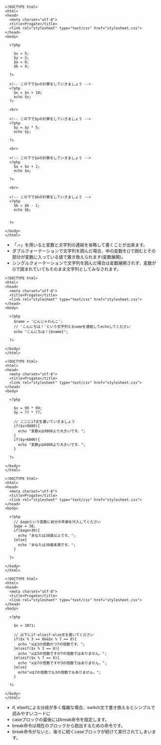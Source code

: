 ```
<!DOCTYPE html>
<html>
<head>
  <meta charset="utf-8">
  <title>Progate</title>
  <link rel="stylesheet" type="text/css" href="stylesheet.css">
</head>
<body>

  <?php

    $x = 5;
    $y = 2;
    $a = 8;
    $b = 4;
    
  ?>

  <!-- この下で$xの計算をしていきましょう -->
  <?php
    $x = $x + 10;
    echo $x;
  ?>

  <br>

  <!-- この下で$yの計算をしていきましょう -->
  <?php
    $y = $y * 5;
    echo $y;
    
  ?>

  <br>

  <!-- この下で$aの計算をしていきましょう -->
  <?php
    $a = $a + 1;
    echo $a;
    
  ?>

  <br>
  
  <!-- この下で$bの計算をしていきましょう -->
  <?php
    $b = $b - 1;
    echo $b;
    
    
  ?>

</body>
</html>
```
- 「.=」を用いると変数と文字列の連結を省略して書くことが出来ます。
- ダブルクォーテーションで文字列を囲んだ場合、中の変数を{}で囲むとその部分が変数に入っている値で置き換えられます(変数展開)。
- シングルクォーテーションで文字列を囲んだ場合は変数展開されず、変数が{}で囲まれていてもそのまま文字列としてみなされます。
```
<!DOCTYPE html>
<html>
<head>
  <meta charset="utf-8">
  <title>Progate</title>
  <link rel="stylesheet" type="text/css" href="stylesheet.css">
</head>
<body>

  <?php
    $name = 'にんじゃわんこ';
    // 'こんにちは！'という文字列と$nameを連結してechoしてください
    echo "こんにちは！{$name}";
    
  ?>

</body>
</html>
```
```
<!DOCTYPE html>
<html>
<head>
  <meta charset="utf-8">
  <title>Progate</title>
  <link rel="stylesheet" type="text/css" href="stylesheet.css">
</head>
<body>

  <?php

    $x = 99 * 99;
    $y = 77 * 77;

    // ここにif文を書いていきましょう
    if($x>9800){
      echo "変数xは9800より大きいです。";
    }
    if($y>6000){
      echo "変数yは6000より大きいです。";
    }
    
  ?>

</body>
</html>
```
```
<!DOCTYPE html>
<html>
<head>
  <meta charset="utf-8">
  <title>Progate</title>
  <link rel="stylesheet" type="text/css" href="stylesheet.css">
</head>
<body>

  <?php
    // $ageという変数に自分の年齢を代入してください
    $age = 38;
    if($age>30){
      echo "あなたは30歳以上です。";
    }else{
      echo "あなたは30歳未満です。";
    }
    
  ?>

</body>
</html>
```
```
<!DOCTYPE html>
<html>
<head>
  <meta charset="utf-8">
  <title>Progate</title>
  <link rel="stylesheet" type="text/css" href="stylesheet.css">
</head>
<body>

  <?php
  
    $x = 1071;
    
    // 以下にif-elseif-else文を書いてください
    if($x % 3 == 0&&$x % 7 == 0){
      echo "xは3の倍数かつ7の倍数です。";
    }elseif($x % 3 == 0){
      echo "xは3の倍数ですが7の倍数ではありません。";
    }elseif($x % 7 == 0){
      echo "xは7の倍数ですが3の倍数ではありません。";
    }else{
      echo"xは7の倍数でも3の倍数でもありません。";
    }
    
  ?>

</body>
</html>
```
- if, elseifによる分岐が多く複雑な場合、switch文で書き換えるとシンプルで読みやすいコードに
- caseブロックの最後にはbreak命令を指定します。
- break命令は現在のブロックから脱出するための命令です。
- break命令がないと、後ろに続くcaseブロックが続けて実行されてしまいます。
